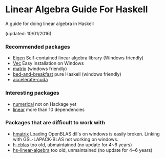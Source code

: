 # Linear Algebra Guide For Haskell
A guide for doing linear algebra in Haskell

(updated: 10/01/2016)

### Recommended packages
* [Eigen](https://hackage.haskell.org/package/eigen)
  Self-contained linear algebra library (Windows friendly)
* [Vec](https://github.com/sedillard/Vec)
  Easy installation on Windows
* [matrix](https://github.com/Daniel-Diaz/matrix)
  (windows friendly)
* [bed-and-breakfast](https://github.com/scravy/bed-and-breakfast)
  pure Haskell (windows friendly)
* [accelerate-cuda](https://github.com/AccelerateHS/accelerate-cuda/)

### Interesting packages
* [numerical](https://github.com/wellposed/numerical)
  not on Hackage yet
* [linear](https://github.com/ekmett/linear/blob/master/linear.cabal)
  more than 10 dependencies


### Packages that are difficult to work with
* [hmatrix](https://github.com/albertoruiz/hmatrix)
  Loading OpenBLAS dll's on windows is easily broken.
  Linking with GSL-LAPACK-BLAS not working on windows.
* [h-cblas](https://github.com/cartazio/hs-cblas)
  too old, ubmaintained (no update for 4~6 years)
* [hs-linear-algebra](https://github.com/patperry/hs-linear-algebra)
  too old, unmaintained (no update for 4~6 years)
